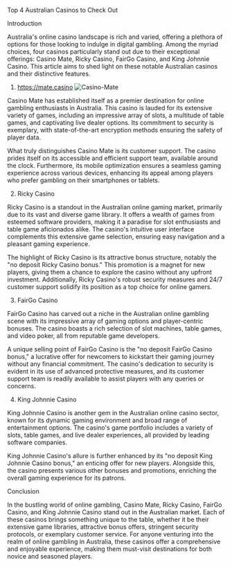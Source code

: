 Top 4 Australian Casinos to Check Out

Introduction

Australia's online casino landscape is rich and varied, offering a plethora of options for those looking to indulge in digital gambling. Among the myriad choices, four casinos particularly stand out due to their exceptional offerings: Casino Mate, Ricky Casino, FairGo Casino, and King Johnnie Casino. This article aims to shed light on these notable Australian casinos and their distinctive features.

1. <a href="Casino Mate">https://mate.casino</a> 
![Casino-Mate](https://github.com/MateCasi/CasinoLover/assets/150432000/cebefe89-bb2c-4c37-8b7b-be1a3554baf5)

Casino Mate has established itself as a premier destination for online gambling enthusiasts in Australia. This casino is lauded for its extensive variety of games, including an impressive array of slots, a multitude of table games, and captivating live dealer options. Its commitment to security is exemplary, with state-of-the-art encryption methods ensuring the safety of player data.

What truly distinguishes Casino Mate is its customer support. The casino prides itself on its accessible and efficient support team, available around the clock. Furthermore, its mobile optimization ensures a seamless gaming experience across various devices, enhancing its appeal among players who prefer gambling on their smartphones or tablets.

2. Ricky Casino

Ricky Casino is a standout in the Australian online gaming market, primarily due to its vast and diverse game library. It offers a wealth of games from esteemed software providers, making it a paradise for slot enthusiasts and table game aficionados alike. The casino's intuitive user interface complements this extensive game selection, ensuring easy navigation and a pleasant gaming experience.

The highlight of Ricky Casino is its attractive bonus structure, notably the "no deposit Ricky Casino bonus." This promotion is a magnet for new players, giving them a chance to explore the casino without any upfront investment. Additionally, Ricky Casino's robust security measures and 24/7 customer support solidify its position as a top choice for online gamers.

3. FairGo Casino

FairGo Casino has carved out a niche in the Australian online gambling scene with its impressive array of gaming options and player-centric bonuses. The casino boasts a rich selection of slot machines, table games, and video poker, all from reputable game developers.

A unique selling point of FairGo Casino is the "no deposit FairGo Casino bonus," a lucrative offer for newcomers to kickstart their gaming journey without any financial commitment. The casino's dedication to security is evident in its use of advanced protective measures, and its customer support team is readily available to assist players with any queries or concerns.

4. King Johnnie Casino

King Johnnie Casino is another gem in the Australian online casino sector, known for its dynamic gaming environment and broad range of entertainment options. The casino's game portfolio includes a variety of slots, table games, and live dealer experiences, all provided by leading software companies.

King Johnnie Casino's allure is further enhanced by its "no deposit King Johnnie Casino bonus," an enticing offer for new players. Alongside this, the casino presents various other bonuses and promotions, enriching the overall gaming experience for its patrons.

Conclusion

In the bustling world of online gambling, Casino Mate, Ricky Casino, FairGo Casino, and King Johnnie Casino stand out in the Australian market. Each of these casinos brings something unique to the table, whether it be their extensive game libraries, attractive bonus offers, stringent security protocols, or exemplary customer service. For anyone venturing into the realm of online gambling in Australia, these casinos offer a comprehensive and enjoyable experience, making them must-visit destinations for both novice and seasoned players.
